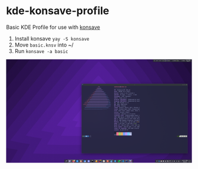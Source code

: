 # kde-konsave-profile
Basic KDE Profile for use with [konsave](https://github.com/Prayag2/konsave)

1. Install konsave `yay -S konsave`
1. Move `basic.knsv` into ~/
1. Run `konsave -a basic`

![kde layout](assets/desktop.png)